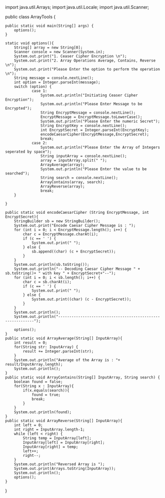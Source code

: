 import java.util.Arrays;
import java.util.Locale;
import java.util.Scanner;

public class ArrayTools {


    public static void main(String[] args) {
        options();
    }

    static void options(){
        String[] array = new String[0];
        Scanner console = new Scanner(System.in);
        System.out.print("1. Ceaser Cipher Encryption \n");
        System.out.print("2. Array Operations Average, Contains, Reverse \n");
        System.out.print("Please Enter the option to perform the operation \n");
        String message = console.nextLine();
        int option = Integer.parseInt(message);
        switch (option) {
                case 1:
                    System.out.println("Initiating Ceaser Cipher Encryption");
                    System.out.println("Please Enter Message to be Encrypted");
                    String EncryptMessage = console.nextLine();
                    EncryptMessage = EncryptMessage.toLowerCase();
                    System.out.println("Please Enter the numeric Secret");
                    String EncryptKey = console.nextLine();
                    int EncryptSecret = Integer.parseInt(EncryptKey);
                    encodeCaesarCipher(EncryptMessage,EncryptSecret);
                    break;
                case 2:
                    System.out.println("Please Enter the Array of Integers seperated by space");
                    String inputArray = console.nextLine();
                    array = inputArray.split(" ");
                    ArrayAverage(array);
                    System.out.println("Please Enter the value to be searched");
                    String search = console.nextLine();
                    ArrayContains(array, search);
                    ArrayReverse(array);
                    break;
        }

    }

    public static void encodeCaesarCipher (String EncryptMessage, int EncryptSecret){
        StringBuilder sb = new StringBuilder();
        System.out.print("Encode Caesar Cipher Message is : ");
        for (int i = 0; i < EncryptMessage.length(); i++) {
            char c = EncryptMessage.charAt(i);
            if (c == ' ') {
                System.out.print(" ");
            } else {
                sb.append((char) (c + EncryptSecret));
            }
        }
        System.out.println(sb.toString());
        System.out.println("-- Decoding Caesar Cipher Message " + sb.toString()+ " with key " + EncryptSecret+"--");
        for (int i = 0; i < sb.length(); i++) {
            char c = sb.charAt(i);
            if (c == ' ') {
                System.out.print(" ");
            } else {
                System.out.print((char) (c - EncryptSecret));
            }
        }
        System.out.println();
        System.out.println("-----------------------------------------------------------");

        options();
    }
    public static void ArrayAverage(String[] InputArray){
        int result = 0;
        for(String str: InputArray) {
            result += Integer.parseInt(str);
        }
        System.out.println("Average of the Array is : "+ result/InputArray.length);
        System.out.println();
    }
    public static void ArrayContains(String[] InputArray, String search) {
        boolean found = false;
        for(String x : InputArray){
            if(x.equals(search)){
                found = true;
                break;
            }
        }
        System.out.println(found);
    }
    public static void ArrayReverse(String[] InputArray){
        int left = 0;
        int right = InputArray.length-1;
        while (left < right) {
            String temp = InputArray[left];
            InputArray[left] = InputArray[right];
            InputArray[right] = temp;
            left++;
            right--;
        }
        System.out.println("Reversed Array is ");
        System.out.print(Arrays.toString(InputArray));
        System.out.println();
        options();
    }
}
